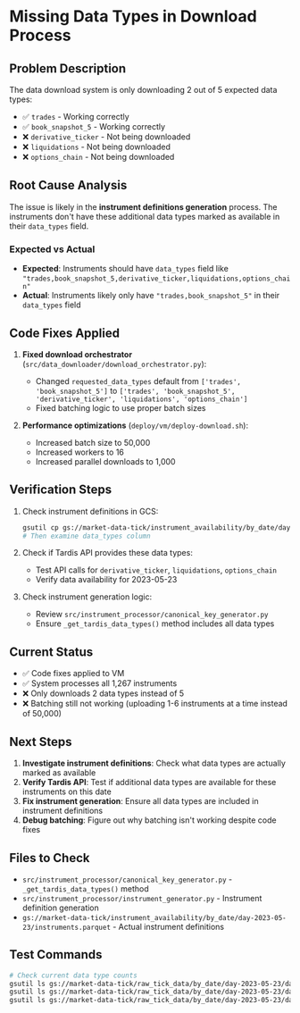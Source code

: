 # Missing Data Types in Download Process

## Problem Description
The data download system is only downloading 2 out of 5 expected data types:
- ✅ `trades` - Working correctly
- ✅ `book_snapshot_5` - Working correctly
- ❌ `derivative_ticker` - Not being downloaded
- ❌ `liquidations` - Not being downloaded
- ❌ `options_chain` - Not being downloaded

## Root Cause Analysis
The issue is likely in the **instrument definitions generation** process. The instruments don't have these additional data types marked as available in their `data_types` field.

### Expected vs Actual
- **Expected**: Instruments should have `data_types` field like `"trades,book_snapshot_5,derivative_ticker,liquidations,options_chain"`
- **Actual**: Instruments likely only have `"trades,book_snapshot_5"` in their `data_types` field

## Code Fixes Applied
1. **Fixed download orchestrator** (`src/data_downloader/download_orchestrator.py`):
   - Changed `requested_data_types` default from `['trades', 'book_snapshot_5']` to `['trades', 'book_snapshot_5', 'derivative_ticker', 'liquidations', 'options_chain']`
   - Fixed batching logic to use proper batch sizes

2. **Performance optimizations** (`deploy/vm/deploy-download.sh`):
   - Increased batch size to 50,000
   - Increased workers to 16
   - Increased parallel downloads to 1,000

## Verification Steps
1. Check instrument definitions in GCS:
   ```bash
   gsutil cp gs://market-data-tick/instrument_availability/by_date/day-2023-05-23/instruments.parquet /tmp/
   # Then examine data_types column
   ```

2. Check if Tardis API provides these data types:
   - Test API calls for `derivative_ticker`, `liquidations`, `options_chain`
   - Verify data availability for 2023-05-23

3. Check instrument generation logic:
   - Review `src/instrument_processor/canonical_key_generator.py`
   - Ensure `_get_tardis_data_types()` method includes all data types

## Current Status
- ✅ Code fixes applied to VM
- ✅ System processes all 1,267 instruments
- ❌ Only downloads 2 data types instead of 5
- ❌ Batching still not working (uploading 1-6 instruments at a time instead of 50,000)

## Next Steps
1. **Investigate instrument definitions**: Check what data types are actually marked as available
2. **Verify Tardis API**: Test if additional data types are available for these instruments on this date
3. **Fix instrument generation**: Ensure all data types are included in instrument definitions
4. **Debug batching**: Figure out why batching isn't working despite code fixes

## Files to Check
- `src/instrument_processor/canonical_key_generator.py` - `_get_tardis_data_types()` method
- `src/instrument_processor/instrument_generator.py` - Instrument definition generation
- `gs://market-data-tick/instrument_availability/by_date/day-2023-05-23/instruments.parquet` - Actual instrument definitions

## Test Commands
```bash
# Check current data type counts
gsutil ls gs://market-data-tick/raw_tick_data/by_date/day-2023-05-23/data_type-trades/ | wc -l
gsutil ls gs://market-data-tick/raw_tick_data/by_date/day-2023-05-23/data_type-derivative_ticker/ | wc -l
gsutil ls gs://market-data-tick/raw_tick_data/by_date/day-2023-05-23/data_type-options_chain/ | wc -l
```
